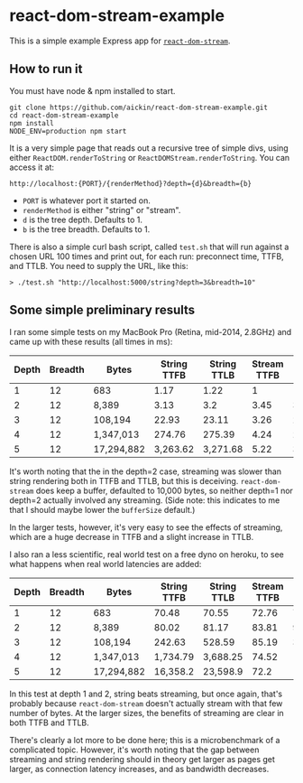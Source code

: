 # react-dom-stream-example

This is a simple example Express app for [`react-dom-stream`](https://github.com/aickin/react-dom-stream).

## How to run it

You must have node & npm installed to start.

```
git clone https://github.com/aickin/react-dom-stream-example.git
cd react-dom-stream-example
npm install
NODE_ENV=production npm start
```

It is a very simple page that reads out a recursive tree of simple divs, using either `ReactDOM.renderToString` or `ReactDOMStream.renderToString`. You can access it at:

```
http://localhost:{PORT}/{renderMethod}?depth={d}&breadth={b}
```

* `PORT` is whatever port it started on.
* `renderMethod` is either "string" or "stream".
* `d` is the tree depth. Defaults to 1.
* `b` is the tree breadth. Defaults to 1.

There is also a simple curl bash script, called `test.sh` that will run against a chosen URL 100 times and print out, for each run: preconnect time, TTFB, and TTLB. You need to supply the URL, like this:

```
> ./test.sh "http://localhost:5000/string?depth=3&breadth=10"
```

## Some simple preliminary results

I ran some simple tests on my MacBook Pro (Retina, mid-2014, 2.8GHz) and came up with these results (all times in ms):

| Depth	| Breadth	| Bytes	| String TTFB	| String TTLB	| Stream TTFB	| Stream TTLB	| TTFB diff	| TTLB diff
| --- | --- | --- | --- | --- | --- | --- | --- | --- |
| 1	| 12	| 683	| 1.17	| 1.22	| 1	| 1.05	| -15%	| -14%
| 2	| 12	| 8,389	| 3.13	| 3.2	| 3.45	| 3.53	| 10%	| 10%
| 3	| 12	| 108,194	| 22.93	| 23.11	| 3.26	| 23.9	| -86%	| 3%
| 4	| 12	| 1,347,013	| 274.76	| 275.39	| 4.24	| 283	| -98%	| 3%
| 5	| 12	| 17,294,882	| 3,263.62	| 3,271.68	| 5.22	| 3,336.49	| -100%	| 2%

It's worth noting that the in the depth=2 case, streaming was slower than string rendering both in TTFB and TTLB, but this is deceiving. `react-dom-stream` does keep a buffer, defaulted to 10,000 bytes, so neither depth=1 nor depth=2 actually involved any streaming. (Side note: this indicates to me that I should maybe lower the `bufferSize` default.)

In the larger tests, however, it's very easy to see the effects of streaming, which are a huge decrease in TTFB and a slight increase in TTLB.

I also ran a less scientific, real world test on a free dyno on heroku, to see what happens when real world latencies are added:

| Depth	| Breadth	| Bytes	| String TTFB	| String TTLB	| Stream TTFB	| Stream TTLB	| TTFB diff	| TTLB diff
| --- | --- | --- | --- | --- | --- | --- | --- | --- |
| 1	| 12	| 683	| 70.48	| 70.55	| 72.76	| 72.9	| 3%	| 3%
| 2	| 12	| 8,389	| 80.02	| 81.17	| 83.81	| 94.2	| 5%	| 16%
| 3	| 12	| 108,194	| 242.63	| 528.59	| 85.19	| 334.26	| -65%	| -37%
| 4	| 12	| 1,347,013	| 1,734.79	| 3,688.25	| 74.52	| 1,938.34	| -96%	| -47%
| 5	| 12	| 17,294,882	| 16,358.2	| 23,598.9	| 72.2	| 19,075.2	| -100%	| -19%

In this test at depth 1 and 2, string beats streaming, but once again, that's probably because `react-dom-stream` doesn't actually stream with that few number of bytes. At the larger sizes, the benefits of streaming are clear in both TTFB and TTLB.

There's clearly a lot more to be done here; this is a microbenchmark of a complicated topic. However, it's worth noting that the gap between streaming and string rendering should in theory get larger as pages get larger, as connection latency increases, and as bandwidth decreases.